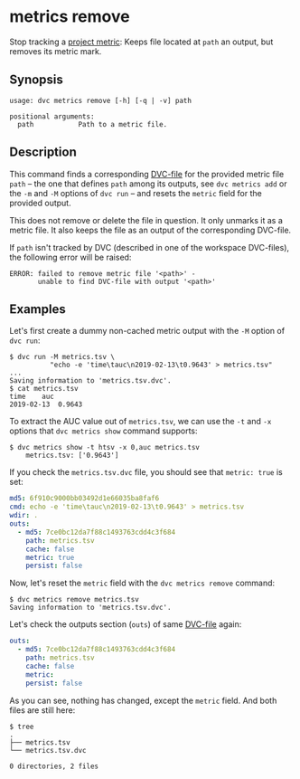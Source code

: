 # metrics remove

Stop tracking a [project metric](/doc/commands-reference/metrics): Keeps file
located at `path` an <abbr>output</abbr>, but removes its metric mark.

## Synopsis

```usage
usage: dvc metrics remove [-h] [-q | -v] path

positional arguments:
  path           Path to a metric file.

```

## Description

This command finds a corresponding [DVC-file](/doc/user-guide/dvc-file-format)
for the provided metric file `path` – the one that defines `path` among its
<abbr>outputs</abbr>, see `dvc metrics add` or the `-m` and `-M` options of
`dvc run` – and resets the `metric` field for the provided output.

This does not remove or delete the file in question. It only unmarks it as a
metric file. It also keeps the file as an output of the corresponding DVC-file.

If `path` isn't tracked by DVC (described in one of the <abbr>workspace</abbr>
DVC-files), the following error will be raised:

```dvc
ERROR: failed to remove metric file '<path>' -
       unable to find DVC-file with output '<path>'
```

## Examples

Let's first create a dummy non-cached metric <abbr>output</abbr> with the `-M`
option of `dvc run`:

```dvc
$ dvc run -M metrics.tsv \
          "echo -e 'time\tauc\n2019-02-13\t0.9643' > metrics.tsv"
...
Saving information to 'metrics.tsv.dvc'.
$ cat metrics.tsv
time	auc
2019-02-13	0.9643
```

To extract the AUC value out of `metrics.tsv`, we can use the `-t` and `-x`
options that `dvc metrics show` command supports:

```dvc
$ dvc metrics show -t htsv -x 0,auc metrics.tsv
	metrics.tsv: ['0.9643']
```

If you check the `metrics.tsv.dvc` file, you should see that `metric: true` is
set:

```yaml
md5: 6f910c9000bb03492d1e66035ba8faf6
cmd: echo -e 'time\tauc\n2019-02-13\t0.9643' > metrics.tsv
wdir: .
outs:
  - md5: 7ce0bc12da7f88c1493763cdd4c3f684
    path: metrics.tsv
    cache: false
    metric: true
    persist: false
```

Now, let's reset the `metric` field with the `dvc metrics remove` command:

```dvc
$ dvc metrics remove metrics.tsv
Saving information to 'metrics.tsv.dvc'.
```

Let's check the outputs section (`outs`) of same
[DVC-file](/doc/user-guide/dvc-file-format) again:

```yaml
outs:
  - md5: 7ce0bc12da7f88c1493763cdd4c3f684
    path: metrics.tsv
    cache: false
    metric:
    persist: false
```

As you can see, nothing has changed, except the `metric` field. And both files
are still here:

```dvc
$ tree
.
├── metrics.tsv
└── metrics.tsv.dvc

0 directories, 2 files
```
